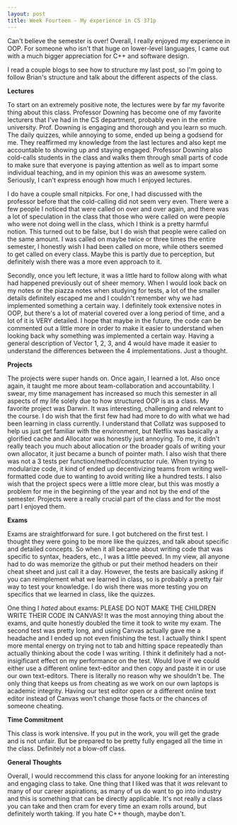 ```yaml
---
layout: post
title: Week Fourteen - My experience in CS 371p
---
```


Can't believe the semester is over! Overall, I really enjoyed my experience in OOP. For someone who isn't that huge on lower-level languages, I came out with a much bigger appreciation for C++ and software design. 

I read a couple blogs to see how to structure my last post, so I'm going to follow Brian's structure and talk about the different aspects of the class. 

**Lectures**

To start on an extremely positive note, the lectures were by far my favorite thing about this class. Professor Downing has become one of my favorite lecturers that I've had in the CS department, probably even in the entire university. Prof. Downing is engaging and thorough and you learn so much. The daily quizzes, while annoying to some, ended up being a godsend for me. They reaffirmed my knowledge from the last lectures and also kept me accountable to showing up and staying engaged. Professor Downing also cold-calls students in the class and walks them through small parts of code to make sure that everyone is paying attention as well as to impart some individual teaching, and in my opinion this was an awesome system. Seriously, I can't express enough how much I enjoyed lectures. 

I do have a couple small nitpicks. For one, I had discussed with the professor before that the cold-calling did not seem very even. There were a few people I noticed that were called on over and over again, and there was a lot of speculation in the class that those who were called on were people who were not doing well in the class, which I think is a pretty harmful notion. This turned out to be false, but I do wish that people were called on the same amount. I was called on maybe twice or three times the entire semester, I honestly wish I had been called on more, while others seemed to get called on every class. Maybe this is partly due to perception, but definitely wish there was a more even approach to it. 

Secondly, once you left lecture, it was a little hard to follow along with what had happened previously out of sheer memory. When I would look back on my notes or the piazza notes when studying for tests, a lot of the smaller details definitely escaped me and I couldn't remember why we had implemented something a certain way. I definitely took extensive notes in OOP, but there's a lot of material covered over a long period of time, and a lot of it is VERY detailed. I hope that maybe in the future, the code can be commented out a little more in order to make it easier to understand when looking back why something was implemented a certain way. Having a general description of Vector 1, 2, 3, and 4 would have made it easier to understand the differences between the 4 implementations. Just a thought.  


**Projects**

The projects were super hands on. Once again, I learned a lot. Also once again, it taught me more about team-collaboration and accountability. I swear, my time management has increased so much this semester in all aspects of my life solely due to how structured OOP is as a class. My favorite project was Darwin. It was interesting, challenging and relevant to the course. I do wish that the first few had had more to do with what we had been learning in class currently. I understand that Collatz was supposed to help us just get familiar with the environment, but Netflix was basically a glorified cache and Allocator was honestly just annoying. To me, it didn't really teach you much about allocation or the broader goals of writing your own allocator, it just became a bunch of pointer math. I also wish that there was not a 3 tests per function/method/constructor rule. When trying to modularize code, it kind of ended up decentivizing teams from writing well-formatted code due to wanting to avoid writing like a hundred tests. I also wish that the project specs were a little more clear, but this was mostly a problem for me in the beginning of the year and not by the end of the semester. Projects were a really crucial part of the class and for the most part I enjoyed them. 


**Exams**

Exams are straightforward for sure. I got butchered on the first test. I thought they were going to be more like the quizzes, and talk about specific and detailed concepts. So when it all became about writing code that was specific to syntax, headers, etc., I was a little peeved. In my view, all anyone had to do was memorize the github or put their method headers on their cheat sheet and just call it a day. However, the tests are basically asking if you can reimplement what we learned in class, so is probably a pretty fair way to test your knowledge. I do wish there was more testing you on specifics that we learned in class, like the quizzes. 

One thing I *hated* about exams: PLEASE DO NOT MAKE THE CHILDREN WRITE THEIR CODE IN CANVAS! It was the most annoying thing about the exams, and quite honestly doubled the time it took to write my exam. The second test was pretty long, and using Canvas actually gave me a headache and I ended up not even finishing the test. I actually think I spent more mental energy on trying not to tab and hitting space repeatedly than actually thinking about the code I was writing. I think it definitely had a not-insigificant effect on my performance on the test. Would love if we could either use a different online text-editor and then copy and paste it in or use our own text-editors. There is literally no reason why we shouldn't be. The only thing that keeps us from cheating as we work on our own laptops is academic integrity. Having our test editor open or a different online text editor instead of Canvas won't change those facts or the chances of someone cheating. 

**Time Commitment**

This class is work intensive. If you put in the work, you will get the grade and is not unfair. But be prepared to be pretty fully engaged all the time in the class. Definitely not a blow-off class. 

**General Thoughts**

Overall, I would reccommend this class for anyone looking for an interesting and engaging class to take. One thing that I liked was that it *was* relevant to many of our career aspirations, as many of us do want to go into industry and this is something that can be directly applicable. It's not really a class you can take and then cram for every time an exam rolls around, but definitely worth taking. If you hate C++ though, maybe don't.